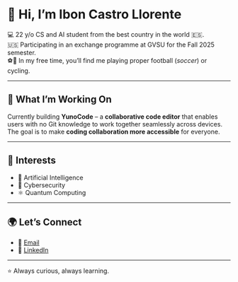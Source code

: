 # 👋 Hi, I’m Ibon Castro Llorente  

💻 22 y/o CS and AI student from the best country in the world 🇪🇸.    
🇺🇸 Participating in an exchange programme at GVSU for the Fall 2025 semester.   
⚽🚴 In my free time, you’ll find me playing proper football (*soccer*) or cycling.  

---

## 🚀 What I’m Working On
Currently building **YunoCode** – a **collaborative code editor** that enables users with no Git knowledge to work together seamlessly across devices.  
The goal is to make **coding collaboration more accessible** for everyone.  

---

## 🔎 Interests
- 🤖 Artificial Intelligence  
- 🔐 Cybersecurity
- ⚛️ Quantum Computing

---

## 🌍 Let’s Connect
- 📧 [Email](mailto:castroli@mail.gvsu.edu)   
- 💼 [LinkedIn](https://www.linkedin.com/in/ibon-castro/)

---

⭐ Always curious, always learning.  
